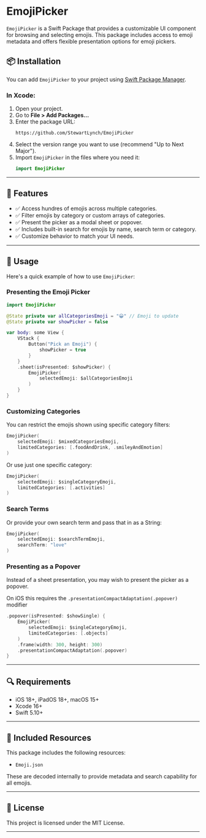 # EmojiPicker

`EmojiPicker` is a Swift Package that provides a customizable UI component for browsing and selecting emojis. This package includes access to emoji metadata and offers flexible presentation options for emoji pickers.

## 📦 Installation

You can add `EmojiPicker` to your project using [Swift Package Manager](https://swift.org/package-manager/).

### In Xcode:

1. Open your project.
2. Go to **File > Add Packages…**
3. Enter the package URL:
   ```
   https://github.com/StewartLynch/EmojiPicker
   ```
4. Select the version range you want to use (recommend "Up to Next Major").
5. Import `EmojiPicker` in the files where you need it:
   ```swift
   import EmojiPicker
   ```

---

## 🧩 Features

- ✅ Access hundres of emojis across multiple categories.
- ✅ Filter emojis by category or custom arrays of categories.
- ✅ Present the picker as a modal sheet or popover.
- ✅ Includes built-in search for emojis by name, search term or category.
- ✅ Customize behavior to match your UI needs.

---

## 🚀 Usage

Here's a quick example of how to use `EmojiPicker`:

### Presenting the Emoji Picker

```swift
import EmojiPicker

@State private var allCategoriesEmoji = "😀" // Emoji to update
@State private var showPicker = false

var body: some View {
    VStack {
        Button("Pick an Emoji") {
            showPicker = true
        }
    }
    .sheet(isPresented: $showPicker) {
        EmojiPicker(
            selectedEmoji: $allCategoriesEmoji
        )
    }
}
```

### Customizing Categories

You can restrict the emojis shown using  specific category filters:

```swift
EmojiPicker(
    selectedEmoji: $mixedCategoriesEmoji,
    limitedCategories: [.foodAndDrink, .smileyAndEmotion]
)
```

Or use just one specific category:

```swift
EmojiPicker(
    selectedEmoji: $singleCategoryEmoji,
    limitedCategories: [.activities]
)
```

### Search Terms

Or provide your own search term and pass that in as a String:

```swift
EmojiPicker(
    selectedEmoji: $searchTermEmoji,
    searchTerm: "love"
)
```

### Presenting as a Popover

Instead of a sheet presentation, you may wish to present the picker as a popover.

On iOS this requires the `.presentationCompactAdaptation(.popover)` modifier

```swift
.popover(isPresented: $showSingle) {
    EmojiPicker(
        selectedEmoji: $singleCategoryEmoji,
        limitedCategories: [.objects]
    )
    .frame(width: 300, height: 300)
    .presentationCompactAdaptation(.popover)
}
```

---

## 🔍 Requirements

- iOS 18+, iPadOS 18+, macOS 15+
- Xcode 16+
- Swift 5.10+

---

## 📁 Included Resources

This package includes the following resources:

- `Emoji.json`

These are decoded internally to provide metadata and search capability for all emojis.

---

## 📄 License

This project is licensed under the MIT License.

---


